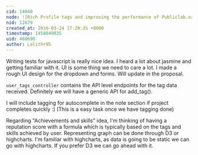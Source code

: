 ```yaml
---
cid: 14040
node: ![Rich Profile tags and improving the performance of Publiclab.org](../notes/Lalithr95/03-23-2016/rich-profile-tags-and-improving-the-performance-of-publiclab-org)
nid: 12879
created_at: 2016-03-24 17:20:35 +0000
timestamp: 1458840035
uid: 468698
author: Lalithr95
---
```


Writing tests for javascript is really nice idea. I heard a lot about jasmine and getting familiar with it. UI is some thing we need to care a lot. I made a rough UI design for the dropdown and forms. Will update in the proposal. 

`user_tags_controller` contains the API level endpoints for the tag data received. Definitely we will have a generic API for add_tag(). 

I will include tagging for autocomplete in the note section if project completes quickly :) (This is a easy task once we have tagging done)

Regarding "Achievements and skills" idea, I'm thinking of having a reputation score with a formula which is typically based on the tags and skills achieved by user. Representing graph can be done through D3 or highcharts. I'm familiar with highcharts, as data is going to be static we can go with highcharts. If you prefer D3 we can go ahead with it.


